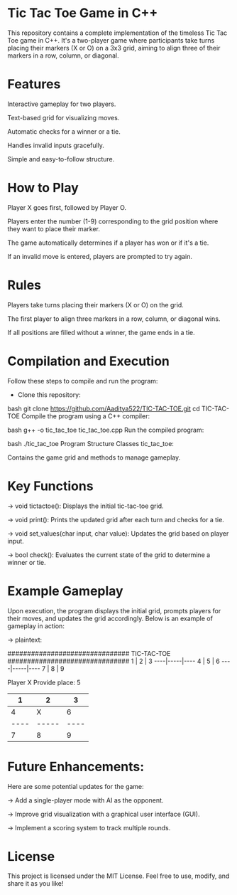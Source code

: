 # Tic Tac Toe Game in C++
This repository contains a complete implementation of the timeless Tic Tac Toe game in C++. It's a two-player game where participants take turns placing their markers (X or O) on a 3x3 grid, aiming to align three of their markers in a row, column, or diagonal.

# Features
Interactive gameplay for two players.

Text-based grid for visualizing moves.

Automatic checks for a winner or a tie.

Handles invalid inputs gracefully.

Simple and easy-to-follow structure.

# How to Play
Player X goes first, followed by Player O.

Players enter the number (1-9) corresponding to the grid position where they want to place their marker.

The game automatically determines if a player has won or if it's a tie.

If an invalid move is entered, players are prompted to try again.

# Rules
Players take turns placing their markers (X or O) on the grid.

The first player to align three markers in a row, column, or diagonal wins.

If all positions are filled without a winner, the game ends in a tie.

# Compilation and Execution
Follow these steps to compile and run the program:

* Clone this repository:

bash
git clone https://github.com/Aaditya522/TIC-TAC-TOE.git
cd TIC-TAC-TOE
Compile the program using a C++ compiler:

bash
g++ -o tic_tac_toe tic_tac_toe.cpp
Run the compiled program:

bash
./tic_tac_toe
Program Structure
Classes
tic_tac_toe:

Contains the game grid and methods to manage gameplay.

# Key Functions
-> void tictactoe(): Displays the initial tic-tac-toe grid.

-> void print(): Prints the updated grid after each turn and checks for a tie.

-> void set_values(char input, char value): Updates the grid based on player input.

-> bool check(): Evaluates the current state of the grid to determine a winner or tie.

# Example Gameplay
Upon execution, the program displays the initial grid, prompts players for their moves, and updates the grid accordingly. Below is an example of gameplay in action:

-> plaintext:

###############################
          TIC-TAC-TOE         
###############################
1   |  2  |   3
----|-----|----
4   |  5  |   6
----|-----|----
7   |  8  |   9

Player X
Provide place: 5

1   |  2  |   3
----|-----|----
4   |  X  |   6
----|-----|----
7   |  8  |   9

# Future Enhancements:
Here are some potential updates for the game:

-> Add a single-player mode with AI as the opponent.

-> Improve grid visualization with a graphical user interface (GUI).

-> Implement a scoring system to track multiple rounds.

# License
This project is licensed under the MIT License. Feel free to use, modify, and share it as you like!
